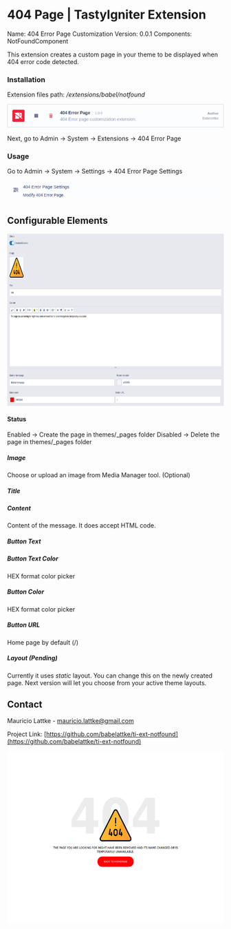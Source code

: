 <!-- PROJECT LOGO -->
<!-- <br />
<p align="center">
  <a href="https://github.com/othneildrew/Best-README-Template">
    <img src="images/logo.png" alt="Logo" width="80" height="80">
  </a>
</p> -->

# 404 Page | TastyIgniter Extension

Name: 404 Error Page Customization 
Version: 0.0.1
Components: NotFoundComponent

This extension creates a custom page in your theme to be displayed when 404 error code detected.

### Installation
Extension files path: _/extensions/babel/notfound_

<p align="center">
    <img src="images/extension_list.png">  
</p> 

Next, go to Admin -> System -> Extensions -> 404 Error Page

### Usage

Go to Admin -> System -> Settings -> 404 Error Page Settings

<p align="center">
    <img src="images/admin_settings.png">  
</p> 

## Configurable Elements

<p align="center">
    <img src="images/admin_settings_edit.png" width="600" height="400">  
</p> 

#### Status
Enabled -> Create the page in themes/_pages folder
Disabled -> Delete the page in themes/_pages folder

##### Image
Choose or upload an image from Media Manager tool. (Optional) 

##### Title

##### Content
Content of the message. It does accept HTML code.

##### Button Text

##### Button Text Color
HEX format color picker

##### Button Color
HEX format color picker

##### Button URL
Home page by default (/)

##### Layout (Pending)
Currently it uses *static* layout. You can change this on the newly created page. Next version will let you choose from your active theme layouts.

<!-- CONTACT -->
## Contact

Mauricio Lattke - mauricio.lattke@gmail.com

Project Link: [https://github.com/babelattke/ti-ext-notfound](https://github.com/babelattke/ti-ext-notfound)


<p align="center">
    <img src="images/demo_view.png" width="600" height="400">  
</p> 
